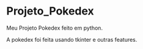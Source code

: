 # Projeto_Pokedex
 Meu Projeto Pokedex feito em python.

A pokedex foi feita usando tkinter e outras features.
